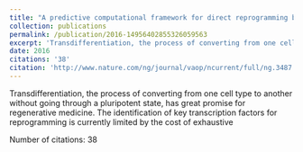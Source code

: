 ```yaml
---
title: "A predictive computational framework for direct reprogramming between human cell types"
collection: publications
permalink: /publication/2016-14956402855326059563
excerpt: 'Transdifferentiation, the process of converting from one cell type to another without going through a pluripotent state, has great promise for regenerative medicine. The identification of key transcription factors for reprogramming is currently limited by the cost of exhaustive '
date: 2016
citations: '38'
citation: 'http://www.nature.com/ng/journal/vaop/ncurrent/full/ng.3487.html'
---
```

Transdifferentiation, the process of converting from one cell type to another without going through a pluripotent state, has great promise for regenerative medicine. The identification of key transcription factors for reprogramming is currently limited by the cost of exhaustive 

Number of citations: 38